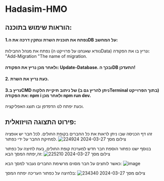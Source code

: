 # Hadasim-HMO

## הוראות שימוש בתוכנה:
#### 1.נפתח את תוכנית השרת ונתקין דרכה את הDB על המחשב:
נפתח את מנהל החבילות (נוודא שאנחנו על פרוייקט הData) ונריץ בו את הפקודה: "Add-Migration "The name of migration.
#### ולאחר מכן נריץ את הפקודה: Update-Database. ובכך הDB התעדכן!
#### 2. כעת נריץ את השרת.
#### 3.נריץ בCMD של ניתוב תיקיית הלקוח (ניתן להריץ גם בTerminal בתוך הפרוייקט) את הפקודה: npm i ולאחר מכן npm run dev.
וכעת יפתח לנו הדפדפן ובו תוצג האפליקציה.
## פירוט התצוגה הויזואלית:
זהו דף הכניסה שבו ניתן לראות את כל החברים בקופת החולים. לכל חבר יש אופציה למחיקת החבר על ידי כפתור.
![צילום מסך 2024-03-27 224924](https://github.com/rut-kroivets/Hadasim-Home-exercise/assets/149902635/afb70d5a-75b4-45f2-934c-1ee137894492)

בנוסף ישנו כפתור הוספת חבר חדש למערכת קופת החולים, בעת לחיצה על כפתור זה,יפתח המסך הבא:
![צילום מסך 2024-03-27 225210](https://github.com/rut-kroivets/Hadasim-Home-exercise/assets/149902635/20b47826-9b69-4db4-87c9-df405fb455e5)

כאשר לוחצים על חבר מסוים מרשימת החברים נעבור למסך הבא:
![image](https://github.com/rut-kroivets/Hadasim-Home-exercise/assets/149902635/070aa597-9591-4118-9fa5-4a4a5cc75be4)


בלחיצה על כפתור העריכה יפתח המסך:
![צילום מסך 2024-03-27 234340](https://github.com/rut-kroivets/Hadasim-Home-exercise/assets/149902635/20f03a3e-4bca-4efb-9e9f-46c7473550bb)










